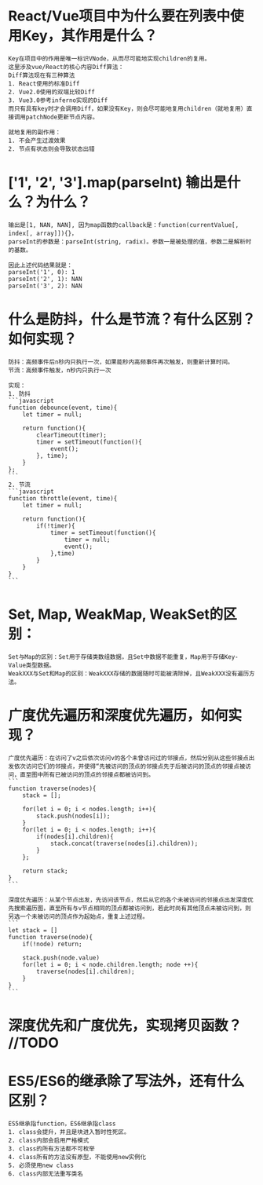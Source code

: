 # React/Vue项目中为什么要在列表中使用Key，其作用是什么？
	Key在项目中的作用是唯一标识VNode，从而尽可能地实现children的复用。
	这里涉及vue/React的核心内容Diff算法：
	Diff算法现在有三种算法
	1. React使用的标准Diff
	2. Vue2.0使用的双端比较Diff
	3. Vue3.0参考inferno实现的Diff
	而只有具有key时才会调用Diff，如果没有Key，则会尽可能地复用children（就地复用）直接调用patchNode更新节点内容。
	
	就地复用的副作用：
	1. 不会产生过渡效果
	2. 节点有状态则会导致状态出错
	
# ['1', '2', '3'].map(parseInt) 输出是什么？为什么？
	输出是[1, NAN, NAN], 因为map函数的callback是：function(currentValue[, index[, array]]){}，
	parseInt的参数是：parseInt(string, radix)。参数一是被处理的值，参数二是解析时的基数。
	
	因此上述代码结果就是：
	parseInt('1', 0): 1
	parseInt('2', 1): NAN
	parseInt('3', 2): NAN
	
# 什么是防抖，什么是节流？有什么区别？如何实现？
	防抖：高频事件后n秒内只执行一次，如果能秒内高频事件再次触发，则重新计算时间。
	节流：高频事件触发，n秒内只执行一次
	
	实现：
	1. 防抖
	```javascript
	function debounce(event, time){
		let timer = null;
		
		return function(){
			clearTimeout(timer);
			timer = setTimeout(function(){
				event();
			}, time);
		}
	};
	```
	2. 节流
	```javascript
	function throttle(event, time){
		let timer = null;
		
		return function(){
			if(!timer){
				timer = setTimeout(function(){
					timer = null;
					event();
				},time)
			}
		}
	}
	```
	
# Set, Map, WeakMap, WeakSet的区别：
	Set与Map的区别：Set用于存储类数组数据，且Set中数据不能重复，Map用于存储Key-Value类型数据。
	WeakXXX与Set和Map的区别：WeakXXX存储的数据随时可能被清除掉，且WeakXXX没有遍历方法。
	
# 广度优先遍历和深度优先遍历，如何实现？
	广度优先遍历：在访问了v之后依次访问v的各个未曾访问过的邻接点，然后分别从这些邻接点出发依次访问它们的邻接点，并使得“先被访问的顶点的邻接点先于后被访问的顶点的邻接点被访问，直至图中所有已被访问的顶点的邻接点都被访问到。
	```
	function traverse(nodes){
		stack = [];
		
		for(let i = 0; i < nodes.length; i++){
			stack.push(nodes[i]);
		}
		for(let i = 0; i < nodes.length; i++){
			if(nodes[i].children){
				stack.concat(traverse(nodes[i].children));
			}
		};
		
		return stack;
	}
	```
	
	深度优先遍历：从某个节点出发，先访问该节点，然后从它的各个未被访问的邻接点出发深度优先搜索遍历图，直至所有与v节点相同的顶点都被访问到，若此时尚有其他顶点未被访问到，则另选一个未被访问的顶点作为起始点，重复上述过程。
	```
	let stack = []
	function traverse(node){
		if(!node) return;
		
		stack.push(node.value)
		for(let i = 0; i < node.children.length; node ++){
			traverse(nodes[i].children);
		}
	}
	```

# 深度优先和广度优先，实现拷贝函数？ //TODO

# ES5/ES6的继承除了写法外，还有什么区别？
	ES5继承指function，ES6继承指class
	1. class会提升，并且是块进入暂时性死区。
	2. class内部会启用严格模式
	3. class的所有方法都不可枚举
	4. class所有的方法没有原型，不能使用new实例化
	5. 必须使用new class
	6. class内部无法重写类名